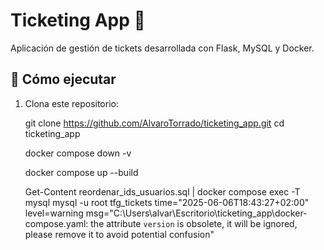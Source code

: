 # Ticketing App 🎫

Aplicación de gestión de tickets desarrollada con Flask, MySQL y Docker.

## 🚀 Cómo ejecutar

1. Clona este repositorio:
   
   git clone https://github.com/AlvaroTorrado/ticketing_app.git
   cd ticketing_app

   docker compose down -v

   docker compose up --build

   Get-Content reordenar_ids_usuarios.sql | docker compose exec -T mysql mysql -u root tfg_tickets time="2025-06-06T18:43:27+02:00" level=warning msg="C:\\Users\\alvar\\Escritorio\\ticketing_app\\docker-compose.yaml: the attribute `version` is obsolete, it will be ignored, please remove it to avoid potential confusion"